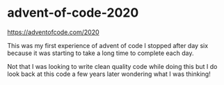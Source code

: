 # advent-of-code-2020
https://adventofcode.com/2020

This was my first experience of advent of code I stopped after day six because it was starting to take a long time to complete each day.

Not that I was looking to write clean quality code while doing this but I do look back at this code a few years later wondering what I was thinking!
